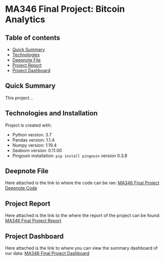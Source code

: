 # MA346 Final Project: Bitcoin Analytics

## Table of contents
* [Quick Summary](#quick-summary)
* [Technologies](#technologies-and-installation)
* [Deepnote File](#deepnote-file)
* [Project Report](#project-report)
* [Project Dashboard](#project-dashboard)

## Quick Summary
This project...
	
## Technologies and Installation
Project is created with:
* Python version: 3.7
* Pandas version: 1.1.4
* Numpy version: 1.19.4
* Seaborn version: 0.11.00
* Pingouin installation: ```pip install pingouin``` version 0.3.8

## Deepnote File

Here attached is the link to where the code can be ran:
[MA346 Final Project Deepnote Code](https://deepnote.com/project/a3c883d1-4564-4699-ac21-46aca65b8889 "Deepnote Coding File")

## Project Report

Here attached is the link to the where the report of the project can be found:
[MA346 Final Project Report](https://www.google.com "Project Report")

## Project Dashboard

Here attached is the link to where you can view the summary dashboard of our data:
[MA346 Final Project Dashboard](https://frozen-savannah-20356.herokuapp.com "Project Dashboard")

